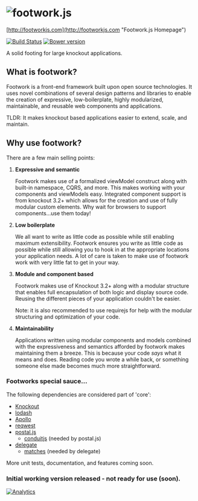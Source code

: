 ![footwork.js](https://raw.github.com/reflectiveSingleton/footwork/master/docs/images/gh-footwork-logo.png)
========
[http://footworkjs.com](http://footworkjs.com "Footwork.js Homepage")

[![Build Status](https://travis-ci.org/reflectiveSingleton/footwork.png?branch=master)](https://travis-ci.org/reflectiveSingleton/footwork) [![Bower version](https://badge.fury.io/bo/footwork.png)](http://badge.fury.io/bo/footwork)

A solid footing for large knockout applications.

## What is footwork?

Footwork is a front-end framework built upon open source technologies. It uses novel combinations of several design patterns and libraries to enable the creation of expressive, low-boilerplate, highly modularized, maintainable, and reusable web components and applications.

TLDR: It makes knockout based applications easier to extend, scale, and maintain.

## Why use footwork?
There are a few main selling points:

1. **Expressive and semantic**

    Footwork makes use of a formalized viewModel construct along with built-in namespace, CQRS, and more. This makes working with your components and viewModels easy. Integrated component support is from knockout 3.2+ which allows for the creation and use of fully modular custom elements. Why wait for browsers to support components...use them today!

2. **Low boilerplate**

    We all want to write as little code as possible while still enabling maximum extensibility. Footwork ensures you write as little code as possible while still allowing you to hook in at the appropriate locations your application needs. A lot of care is taken to make use of footwork work with very little fat to get in your way.

3. **Module and component based**

    Footwork makes use of Knockout 3.2+ along with a modular structure that enables full encapsulation of both logic and display source code. Reusing the different pieces of your application couldn't be easier.

    Note: it is also recommended to use requirejs for help with the modular structuring and optimization of your code.

4. **Maintainability**

    Applications written using modular components and models combined with the expressiveness and semantics afforded by footwork makes maintaining them a breeze. This is because your code *says* what it means and does. Reading code you wrote a while back, or something someone else made becomes much more straightforward.

### Footworks special sauce...

The following dependencies are considered part of 'core':

* [Knockout](http://knockoutjs.com/)
* [lodash](http://lodash.com/)
* [Apollo](https://github.com/toddmotto/apollo)
* [reqwest](https://github.com/ded/reqwest)
* [postal.js](https://github.com/postaljs/postal.js)
  * [conduitjs](https://github.com/ifandelse/ConduitJS) (needed by postal.js)
* [delegate](https://github.com/component/delegate)
  * [matches](https://github.com/necolas/matches.js) (needed by delegate)

More unit tests, documentation, and features coming soon.

### Initial working version released - not ready for use (soon).

[![Analytics](https://ga-beacon.appspot.com/UA-52543452-1/footwork/README)](https://github.com/reflectiveSingleton/ga-beacon)
